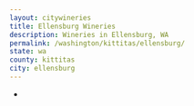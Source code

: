 ```yaml
---
layout: citywineries
title: Ellensburg Wineries
description: Wineries in Ellensburg, WA
permalink: /washington/kittitas/ellensburg/
state: wa
county: kittitas
city: ellensburg
---
```

-
